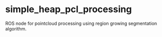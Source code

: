 # simple_heap_pcl_processing
ROS node for pointcloud processing using region growing segmentation algorithm. 
